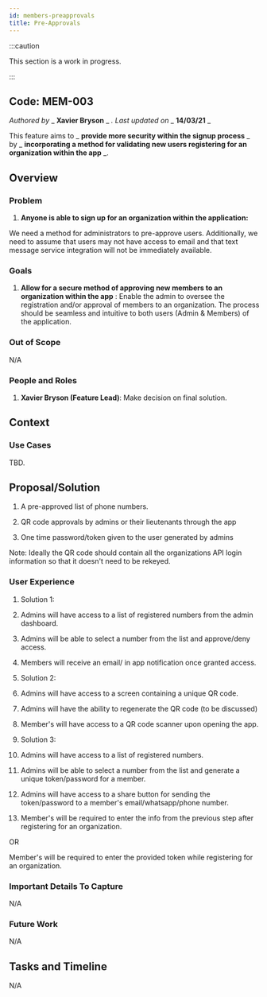 ```yaml
---
id: members-preapprovals
title: Pre-Approvals
---
```


:::caution

This section is a work in progress.

:::

## Code: MEM-003

_Authored by_ _ **Xavier Bryson** _ _. Last updated on_ _ **14/03/21** _

This feature aims to _ **provide more security within the signup process** _ by _ **incorporating a method for validating new users registering for an organization within the app** _.

## Overview

### Problem

1. **Anyone is able to sign up for an organization within the application:**

We need a method for administrators to pre-approve users. Additionally, we need to assume that users may not have access to email and that text message service integration will not be immediately available.

### Goals

1. **Allow for a secure method of approving new members to an organization within the app** :
 Enable the admin to oversee the registration and/or approval of members to an organization. The process should be seamless and intuitive to both users (Admin &amp; Members) of the application.

### Out of Scope

N/A

### People and Roles

1. **Xavier Bryson (Feature Lead)**: Make decision on final solution.


## Context

### Use Cases

TBD.

## Proposal/Solution

1. A pre-approved list of phone numbers.

2. QR code approvals by admins or their lieutenants through the app

3. One time password/token given to the user generated by admins

 Note: Ideally the QR code should contain all the organizations API login information so that it doesn&#39;t need to be rekeyed.

### User Experience

1. Solution 1:
  1. Admins will have access to a list of registered numbers from the admin dashboard.
  2. Admins will be able to select a number from the list and approve/deny access.
  3. Members will receive an email/ in app notification once granted access.

1. Solution 2:
  1. Admins will have access to a screen containing a unique QR code.
  2. Admins will have the ability to regenerate the QR code (to be discussed)
  3. Member&#39;s will have access to a QR code scanner upon opening the app.

2. Solution 3:
  1. Admins will have access to a list of registered numbers.
  2. Admins will be able to select a number from the list and generate a unique token/password for a member.
  3. Admins will have access to a share button for sending the token/password to a member&#39;s email/whatsapp/phone number.
  4. Member&#39;s will be required to enter the info from the previous step after registering for an organization.

OR

Member&#39;s will be required to enter the provided token while registering for an organization.

### Important Details To Capture

N/A

### Future Work

N/A

## Tasks and Timeline

N/A